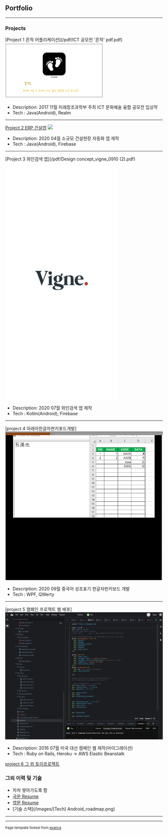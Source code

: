 ## Portfolio

---

### Projects 

[Project 1 흔적 어플리케이션](/pdf/ICT 공모전 '흔적' pdf.pdf)
<img src="images/흔적 thumbnail.PNG?raw=true"/>
- Description: 2017 11월 미래창조과학부 주최 ICT 문화예술 융합 공모전 입상작
- Tech : Java(Android), Realm

---
[Project 2 ERP 건설앱](/pdf/건설앱설계서.pdf)
<img src="건설 thmb.PN?raw=true"/>
- Description: 2020 04월 소규모 건설현장 자동화 앱 제작
- Tech : Java(Android), Firebase

---
[Project 3 와인검색 앱](/pdf/Design concept_vigne_0910 (2).pdf)
<img src="images/Logo 2.png?raw=true"/>
- Description: 2020 07월 와인검색 앱 제작
- Tech : Kotlin(Android), Firebase

---
[project 4 아래아한글자판키포드개발]
<img src="images/중국어 아래아 한글.PNG?raw=true"/>
- Description: 2020 09월 중국어 성조표기 한글자판키보드 개발
- Tech : WPF, QWerty

---
[project 5 캠폐인 프로젝트 웹 배포]
<img src="images/aws.PNG?raw=true"/>
- Description: 2016 07월 미국 대선 캠페인 웹 제작(마이그래이션)
- Tech : Ruby on Rails, Heroku -> AWS Elastic Beanstalk

[project 6 그 외 토이프로젝트](https://github.com/lhs5323?tab=repositories)

### 그외 이력 및 기술
- 차차 쌓아가도록 함
- [국문 Resume](/pdf/resume_이현석_국문.pdf)
- [영문 Resume](/pdf/Resume_HyunsukLee.pdf)
- [기술 스택](/images/[Tech] Android_roadmap.png)
---




---
<p style="font-size:11px">Page template forked from <a href="https://github.com/evanca/quick-portfolio">evanca</a></p>
<!-- Remove above link if you don't want to attibute -->
